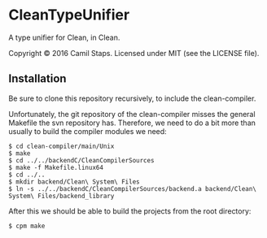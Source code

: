 # CleanTypeUnifier

A type unifier for Clean, in Clean.

Copyright &copy; 2016 Camil Staps. Licensed under MIT (see the LICENSE file).

## Installation

Be sure to clone this repository recursively, to include the clean-compiler.

Unfortunately, the git repository of the clean-compiler misses the general Makefile the svn repository has. Therefore, we need to do a bit more than usually to build the compiler modules we need:

    $ cd clean-compiler/main/Unix
    $ make
    $ cd ../../backendC/CleanCompilerSources
    $ make -f Makefile.linux64
    $ cd ../..
    $ mkdir backend/Clean\ System\ Files
    $ ln -s ../../backendC/CleanCompilerSources/backend.a backend/Clean\ System\ Files/backend_library

After this we should be able to build the projects from the root directory:

    $ cpm make

